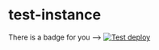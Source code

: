# test-instance

There is a badge for you --> [![Test deploy](https://github.com/jfix/test-instance/actions/workflows/deploy-gandi.yml/badge.svg)](https://github.com/jfix/test-instance/actions/workflows/deploy-gandi.yml)
